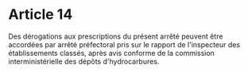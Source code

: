 # Article 14

Des dérogations aux prescriptions du présent arrêté peuvent être accordées par arrêté préfectoral pris sur le rapport de l'inspecteur des établissements classés, après avis conforme de la commission interministérielle des dépôts d'hydrocarbures.
